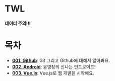 # TWL
**데이터 주의!!!**

# 목차

- **[001. Github](./001.%20Github)**: Git 그리고 Github에 대해서 알아봐요.
- **[002. Android](./002.%20Android)**: 윤영창의 신나는 안드로이드!
- **[003. Vue.js](./003.%20Vue.js)**: Vue.js로 웹 개발을 시작해요.
